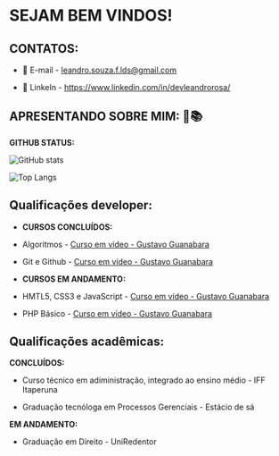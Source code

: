 # **SEJAM BEM VINDOS!**

## CONTATOS: 

* 📩 E-mail - [leandro.souza.f.lds@gmail.com](mailto:leandro.souza.f.lds@gmail.com)

* 🪪 LinkeIn - https://www.linkedin.com/in/devleandrorosa/

## APRESENTANDO SOBRE MIM: 📖📚


**GITHUB STATUS:**


![GitHub stats](https://github-readme-stats.vercel.app/api?username=devleandrorosa&theme=github_dark&show_icons=true&layout=compact)

![Top Langs](https://github-readme-stats.vercel.app/api/top-langs/?username=devleandrorosa&hide_progress=true&layout=compact&theme=github_dark)

## Qualificações developer:


* **CURSOS CONCLUÍDOS:**

* Algoritmos - [Curso em vídeo - Gustavo Guanabara](https://www.cursoemvideo.com)

* Git e Github - [Curso em vídeo - Gustavo Guanabara](https://www.cursoemvideo.com) 


* **CURSOS EM ANDAMENTO:**

* HMTL5, CSS3 e JavaScript - [Curso em vídeo - Gustavo Guanabara](https://www.cursoemvideo.com)

* PHP Básico - [Curso em vídeo - Gustavo Guanabara](https://www.cursoemvideo.com)



## Qualificações acadêmicas:

**CONCLUÍDOS:**

* Curso técnico em adiministração, integrado ao ensino médio - IFF Itaperuna

* Graduação tecnóloga em Processos Gerenciais - Estácio de sá


**EM ANDAMENTO:**

* Graduação em Direito - UniRedentor





